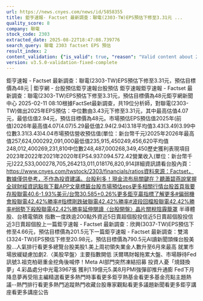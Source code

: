 ```yaml
---
url: https://news.cnyes.com/news/id/5858355
title: 鉅亨速報- Factset 最新調查：聯電(2303-TW)EPS預估下修至3.31元 ...
quality_score: 8
company: 聯電
stock_code: 2303
extracted_date: 2025-08-22T18:47:08.739776
search_query: 聯電 2303 factset EPS 預估
result_index: 2
content_validation: {"is_valid": true, "reason": "Valid content about 2303"}
version: v3.5.0-validation-fixed-complete
---
```


鉅亨速報 - Factset 最新調查：聯電(2303-TW)EPS預估下修至3.31元，預估目標價為48元 | 鉅亨網 - 台股預估‌‌鉅亨速報台股預估 鉅亨速報鉅亨速報 - Factset 最新調查：聯電(2303-TW)EPS預估下修至3.31元，預估目標價為48元鉅亨網新聞中心 2025-02-11 08:10‌根據FactSet最新調查，共19位分析師，對聯電(2303-TW)做出2025年EPS預估：中位數由3.43元下修至3.31元，其中最高估值4.07元，最低估值2.94元，預估目標價為48元。市場預估EPS預估值2025年(前值)2026年最高值4.07(4.07)5.29最低值2.94(2.94)3.18平均值3.43(3.49)3.99中位數3.31(3.43)4.04市場預估營收‌預估值(單位：新台幣千元)2025年2026年最高值257,624,000292,091,000最低值235,915,450249,456,620平均值248,012,400269,231,810中位數248,487,000268,349,450歷史獲利表現項目2023年2022年2021年2020年EPS4.937.094.572.42營業收入(單位：新台幣千元)222,533,000278,705,264213,011,018176,820,914詳細資訊請看台股內頁：https://www.cnyes.com/twstock/2303/financials/ratios資料來源：Factset，數據僅供參考，不作為投資建議。台股利多！現金流布局關鍵在？聽蕭碧燕說掌握全球財經資訊點我下載APP文章標籤台股市場預估eps更多相關行情台股首頁我要存股聯電40.6-1.93%美元/台幣30.585+0.26%更多鉅亨贏指標了解更多#偏弱機會股聯電42.42%勝率#指標剛跌破聯電42.42%勝率#波段回檔股聯電42.42%勝率#弱勢下殺股聯電42.42%勝率延伸閱讀〈台股開盤〉晶片關稅陰霾籠罩 半導體股、台積電領跌 指數一度跌逾200點外資近5日賣超個股投信近5日賣超個股投信近3日賣超個股‌上一篇鉅亨速報 - Factset 最新調查：欣興(3037-TW)EPS預估下修至4.66元，預估目標價為201.5元下一篇鉅亨速報 - Factset 最新調查：雙鴻(3324-TW)EPS預估下修至20.98元，預估目標價為790.5元‌‌AI讀新聞頭條台股美股...人氣排行看更多總覽台股美股1.美上周初領失業金人數升至6月來最高 就業市場放緩疑慮加劇2.〈美股早盤〉主要指數開低 沃爾瑪財報拖累大盤、市場靜待Fed訊號3.祖克柏砸重金挖角後喊停！Meta AI部門突然凍結招募 投資人憂「燒錢換夢」4.彩晶處分中光電3967張 獲利1.19億元5.美8月PMI強彈卻推升通膨 Fed下月降息夢再受阻‌主編精選看更多‌熱門時事看更多‌‌‌‌‌‌‌‌‌‌‌‌‌‌‌‌‌鉅亨熱基金看更多基金亮點主題熱議‌‌‌‌--‌‌‌‌熱門排行看更多熱門追蹤熱門收藏‌‌‌‌‌‌‌‌‌台股專家觀點看更多議題新聞看更多鉅亨講座看更多講座公告‌‌‌‌‌‌‌‌